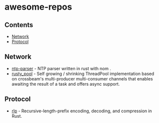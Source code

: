 # awesome-repos

## Contents

- [Network](#network)
- [Protocol](#protocol)

## Network
- [ntp-parser](https://github.com/rusticata/ntp-parser) - NTP parser written in rust with nom .
- [rusty_pool](https://github.com/robinfriedli/rusty_pool) - Self growing / shrinking ThreadPool implementation based on crossbeam's multi-producer multi-consumer channels that enables awaiting the result of a task and offers async support. 

## Protocol
- [rlp](https://github.com/paritytech/parity-common) - Recursive-length-prefix encoding, decoding, and compression in Rust.
